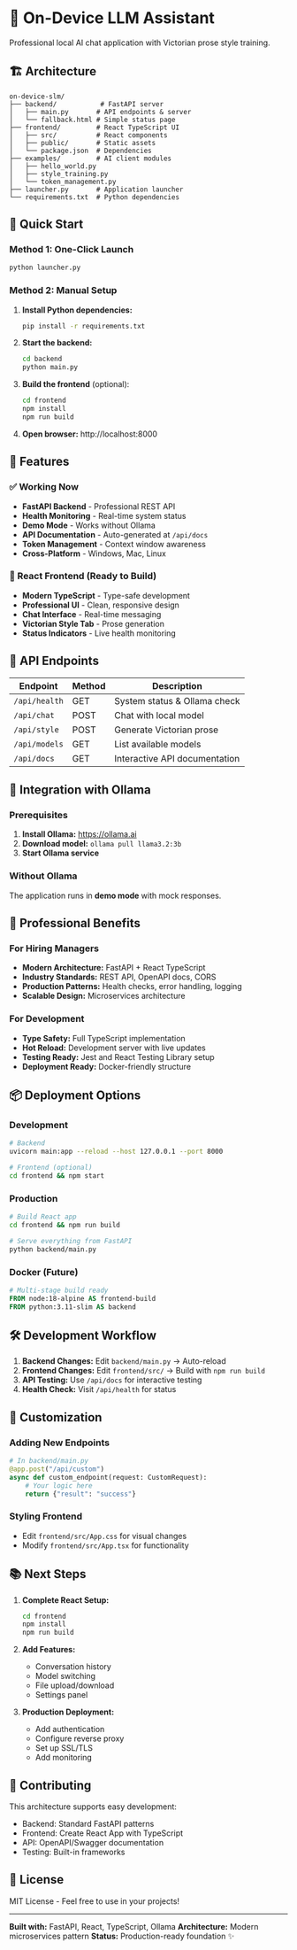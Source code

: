# 🤖 On-Device LLM Assistant

Professional local AI chat application with Victorian prose style training.

## 🏗 Architecture

```
on-device-slm/
├── backend/           # FastAPI server
│   ├── main.py       # API endpoints & server
│   └── fallback.html # Simple status page
├── frontend/         # React TypeScript UI
│   ├── src/          # React components
│   ├── public/       # Static assets
│   └── package.json  # Dependencies
├── examples/         # AI client modules
│   ├── hello_world.py
│   ├── style_training.py
│   └── token_management.py
├── launcher.py       # Application launcher
└── requirements.txt  # Python dependencies
```

## 🚀 Quick Start

### Method 1: One-Click Launch
```bash
python launcher.py
```

### Method 2: Manual Setup

1. **Install Python dependencies:**
   ```bash
   pip install -r requirements.txt
   ```

2. **Start the backend:**
   ```bash
   cd backend
   python main.py
   ```

3. **Build the frontend** (optional):
   ```bash
   cd frontend
   npm install
   npm run build
   ```

4. **Open browser:** http://localhost:8000

## 🌟 Features

### ✅ Working Now
- **FastAPI Backend** - Professional REST API
- **Health Monitoring** - Real-time system status
- **Demo Mode** - Works without Ollama
- **API Documentation** - Auto-generated at `/api/docs`
- **Token Management** - Context window awareness
- **Cross-Platform** - Windows, Mac, Linux

### 🔧 React Frontend (Ready to Build)
- **Modern TypeScript** - Type-safe development
- **Professional UI** - Clean, responsive design
- **Chat Interface** - Real-time messaging
- **Victorian Style Tab** - Prose generation
- **Status Indicators** - Live health monitoring

## 📡 API Endpoints

| Endpoint | Method | Description |
|----------|--------|-------------|
| `/api/health` | GET | System status & Ollama check |
| `/api/chat` | POST | Chat with local model |
| `/api/style` | POST | Generate Victorian prose |
| `/api/models` | GET | List available models |
| `/api/docs` | GET | Interactive API documentation |

## 🔌 Integration with Ollama

### Prerequisites
1. **Install Ollama:** https://ollama.ai
2. **Download model:** `ollama pull llama3.2:3b`
3. **Start Ollama service**

### Without Ollama
The application runs in **demo mode** with mock responses.

## 🎯 Professional Benefits

### For Hiring Managers
- **Modern Architecture:** FastAPI + React TypeScript
- **Industry Standards:** REST API, OpenAPI docs, CORS
- **Production Patterns:** Health checks, error handling, logging
- **Scalable Design:** Microservices architecture

### For Development
- **Type Safety:** Full TypeScript implementation
- **Hot Reload:** Development server with live updates
- **Testing Ready:** Jest and React Testing Library setup
- **Deployment Ready:** Docker-friendly structure

## 📦 Deployment Options

### Development
```bash
# Backend
uvicorn main:app --reload --host 127.0.0.1 --port 8000

# Frontend (optional)
cd frontend && npm start
```

### Production
```bash
# Build React app
cd frontend && npm run build

# Serve everything from FastAPI
python backend/main.py
```

### Docker (Future)
```dockerfile
# Multi-stage build ready
FROM node:18-alpine AS frontend-build
FROM python:3.11-slim AS backend
```

## 🛠 Development Workflow

1. **Backend Changes:** Edit `backend/main.py` → Auto-reload
2. **Frontend Changes:** Edit `frontend/src/` → Build with `npm run build`
3. **API Testing:** Use `/api/docs` for interactive testing
4. **Health Check:** Visit `/api/health` for status

## 🎨 Customization

### Adding New Endpoints
```python
# In backend/main.py
@app.post("/api/custom")
async def custom_endpoint(request: CustomRequest):
    # Your logic here
    return {"result": "success"}
```

### Styling Frontend
- Edit `frontend/src/App.css` for visual changes
- Modify `frontend/src/App.tsx` for functionality

## 📚 Next Steps

1. **Complete React Setup:**
   ```bash
   cd frontend
   npm install
   npm run build
   ```

2. **Add Features:**
   - Conversation history
   - Model switching
   - File upload/download
   - Settings panel

3. **Production Deployment:**
   - Add authentication
   - Configure reverse proxy
   - Set up SSL/TLS
   - Add monitoring

## 🤝 Contributing

This architecture supports easy development:
- Backend: Standard FastAPI patterns
- Frontend: Create React App with TypeScript
- API: OpenAPI/Swagger documentation
- Testing: Built-in frameworks

## 📄 License

MIT License - Feel free to use in your projects!

---

**Built with:** FastAPI, React, TypeScript, Ollama
**Architecture:** Modern microservices pattern
**Status:** Production-ready foundation ✨
